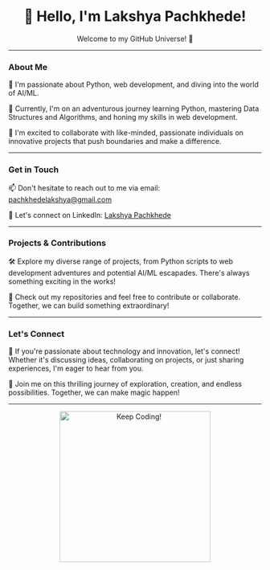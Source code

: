 <div align="center">
  <h1>👋 Hello, I'm Lakshya Pachkhede!</h1>
  <p>Welcome to my GitHub Universe! 🌌</p>
</div>

---

### About Me

🚀 I'm passionate about Python, web development, and diving into the world of AI/ML.

🌱 Currently, I'm on an adventurous journey learning Python, mastering Data Structures and Algorithms, and honing my skills in web development.

👯 I'm excited to collaborate with like-minded, passionate individuals on innovative projects that push boundaries and make a difference.

---

### Get in Touch

📫 Don't hesitate to reach out to me via email: [pachkhedelakshya@gmail.com](mailto:pachkhedelakshya@gmail.com)

🔗 Let's connect on LinkedIn: [Lakshya Pachkhede](https://www.linkedin.com/in/lakshya-pachkhede-567103286/)

---

### Projects & Contributions

🛠️ Explore my diverse range of projects, from Python scripts to web development adventures and potential AI/ML escapades. There's always something exciting in the works!

👀 Check out my repositories and feel free to contribute or collaborate. Together, we can build something extraordinary!

---

### Let's Connect

🌟 If you're passionate about technology and innovation, let's connect! Whether it's discussing ideas, collaborating on projects, or just sharing experiences, I'm eager to hear from you.

🚀 Join me on this thrilling journey of exploration, creation, and endless possibilities. Together, we can make magic happen!

---

<div align="center">
  <img src="https://media.giphy.com/media/3oEjI6SIIHBdRxXI40/giphy.gif" alt="Keep Coding!" width="300">
</div>
